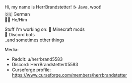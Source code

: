 Hi, my name is HerrBrandstetter!
☕️ Java, woot!  
🇩🇪 German  
🙋‍♂️ He/Him

Stuff I'm working on:
🔧 Minecraft mods  
👾 Discord bots  
..and sometimes other things

Media:
- Reddit: u/herrbrand5583
- Discord: HerrBrandstetter#5583
- Curseforge profile: https://www.curseforge.com/members/herrbrandstetter
